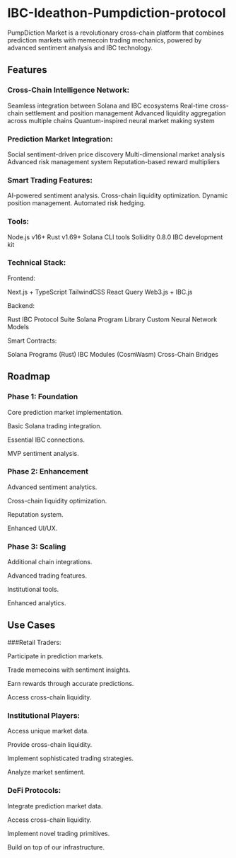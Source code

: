# IBC-Ideathon-Pumpdiction-protocol

PumpDiction Market is a revolutionary cross-chain platform that combines prediction markets with memecoin trading mechanics, powered by advanced sentiment analysis and IBC technology.

## Features

### Cross-Chain Intelligence Network:

Seamless integration between Solana and IBC ecosystems
Real-time cross-chain settlement and position management
Advanced liquidity aggregation across multiple chains
Quantum-inspired neural market making system

### Prediction Market Integration:

Social sentiment-driven price discovery
Multi-dimensional market analysis
Advanced risk management system
Reputation-based reward multipliers

### Smart Trading Features:

AI-powered sentiment analysis.
Cross-chain liquidity optimization.
Dynamic position management.
Automated risk hedging.

### Tools:

Node.js v16+
Rust v1.69+
Solana CLI tools
Soliidity 0.8.0
IBC development kit

### Technical Stack:

Frontend:

Next.js + TypeScript
TailwindCSS
React Query
Web3.js + IBC.js

Backend:

Rust
IBC Protocol Suite
Solana Program Library
Custom Neural Network Models

Smart Contracts:

Solana Programs (Rust)
IBC Modules (CosmWasm)
Cross-Chain Bridges

## Roadmap
### Phase 1: Foundation

 Core prediction market implementation.
 
 Basic Solana trading integration.
 
 Essential IBC connections.
 
 MVP sentiment analysis.

### Phase 2: Enhancement

 Advanced sentiment analytics.
 
 Cross-chain liquidity optimization.
 
 Reputation system.
 
 Enhanced UI/UX.

### Phase 3: Scaling

 Additional chain integrations.
 
 Advanced trading features.
 
 Institutional tools.
 
 Enhanced analytics.

## Use Cases

###Retail Traders:

Participate in prediction markets.

Trade memecoins with sentiment insights.

Earn rewards through accurate predictions.

Access cross-chain liquidity.


### Institutional Players:

Access unique market data.

Provide cross-chain liquidity.

Implement sophisticated trading strategies.

Analyze market sentiment.


### DeFi Protocols:

Integrate prediction market data.

Access cross-chain liquidity.

Implement novel trading primitives.

Build on top of our infrastructure.
